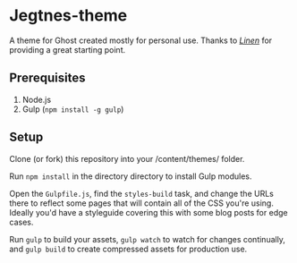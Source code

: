 # Jegtnes-theme
A theme for Ghost created mostly for personal use.
Thanks to *[Linen](http://themespectre.com/linen)* for providing a great
starting point.

## Prerequisites

1. Node.js
2. Gulp (`npm install -g gulp`)

## Setup

Clone (or fork) this repository into your /content/themes/ folder.

Run `npm install` in the directory directory to install Gulp modules.

Open the `Gulpfile.js`, find the `styles-build` task, and change the URLs there
to reflect some pages that will contain all of the CSS you're using. Ideally
you'd have a styleguide covering this with some blog posts for edge cases.

Run `gulp` to build your assets, `gulp watch` to watch for changes continually,
and `gulp build` to create compressed assets for production use.
